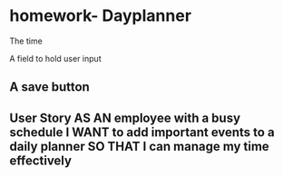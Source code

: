 # homework- Dayplanner
The time


A field to hold user input


A save button
----------------------------------------------------------------------

User Story
AS AN employee with a busy schedule
I WANT to add important events to a daily planner
SO THAT I can manage my time effectively
----------------------------------------------------------------------


